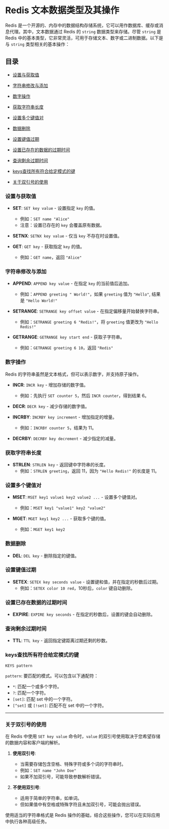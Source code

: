 

# Redis 文本数据类型及其操作

Redis 是一个开源的、内存中的数据结构存储系统，它可以用作数据库、缓存或消息代理。其中，文本数据通过 Redis 的 `string` 数据类型来存储。尽管 `string` 是 Redis 中的基本类型，它非常灵活，可用于存储文本、数字或二进制数据。以下是与 `string` 类型相关的基本操作：

## 目录

- [设置与获取值](#设置与获取值)

- [字符串修改与添加](#字符串修改与添加)

- [数字操作](#数字操作)

- [获取字符串长度](#获取字符串长度)

- [设置多个键值对](#设置多个键值对)

- [数据删除](#数据删除)

- [设置键值过期](#设置键值过期)

- [设置已存在的数据的过期时间](#设置已存在的数据的过期时间)

- [查询剩余过期时间](#查询剩余过期时间)
- [keys查找所有符合给定模式的键](#keys查找所有符合给定模式的键)

- [关于双引号的使用](#关于双引号的使用)

### 设置与获取值

- **SET**: `SET key value` - 设置指定 `key` 的值。
  - 例如：`SET name "Alice"`
  - 注意：设置已存在的 `key` 会覆盖原有数据。
  
- **SETNX**: `SETNX key value` - 仅当 `key` 不存在时设置值。

- **GET**: `GET key` - 获取指定 `key` 的值。
  - 例如：`GET name`，返回 `"Alice"`

### 字符串修改与添加

- **APPEND**: `APPEND key value` - 在指定 `key` 的当前值后追加。
  - 例如：`APPEND greeting " World!"`，如果 `greeting` 值为 `"Hello"`, 结果是 `"Hello World!"`

- **SETRANGE**: `SETRANGE key offset value` - 在指定偏移量开始替换字符串。
  - 例如：`SETRANGE greeting 6 "Redis!"`，将 `greeting` 值更改为 `"Hello Redis!"`

- **GETRANGE**: `GETRANGE key start end` - 获取子字符串。
  - 例如：`GETRANGE greeting 6 10`，返回 `"Redis"`

### 数字操作

Redis 的字符串虽然是文本格式，但可以表示数字，并支持原子操作。

- **INCR**: `INCR key` - 增加存储的数字值。
  - 例如：先执行 `SET counter 5`，然后 `INCR counter`，得到结果 6。

- **DECR**: `DECR key` - 减少存储的数字值。

- **INCRBY**: `INCRBY key increment` - 增加指定的增量。
  - 例如：`INCRBY counter 5`，结果为 11。

- **DECRBY**: `DECRBY key decrement` - 减少指定的减量。

### 获取字符串长度

- **STRLEN**: `STRLEN key` - 返回键中字符串的长度。
  - 例如：`STRLEN greeting`，返回 11，因为 `"Hello Redis!"` 的长度是 11。

### 设置多个键值对

- **MSET**: `MSET key1 value1 key2 value2 ...` - 设置多个键值对。
  - 例如：`MSET key1 "value1" key2 "value2"`

- **MGET**: `MGET key1 key2 ...` - 获取多个键的值。
  - 例如：`MGET key1 key2`

### 数据删除

- **DEL**: `DEL key` - 删除指定的键值。

### 设置键值过期

- **SETEX**: `SETEX key seconds value` - 设置键和值，并在指定的秒数后过期。
  - 例如：`SETEX color 10 red`，10秒后，`color` 键自动删除。

### 设置已存在数据的过期时间

- **EXPIRE**: `EXPIRE key seconds` - 在指定的秒数后，设置的键会自动删除。

### 查询剩余过期时间

- **TTL**: `TTL key` - 返回指定键距离过期还剩的秒数。

### keys查找所有符合给定模式的键

```
KEYS pattern
```

`pattern`: 要匹配的模式。可以包含以下通配符：

- `*`: 匹配一个或多个字符。
- `?`: 匹配一个字符。
- `[set]`: 匹配 set 中的一个字符。
- `[^set]` 或 `[!set]`: 匹配不在 set 中的一个字符。

---

### 关于双引号的使用

在 Redis 中使用 `SET key value` 命令时，`value` 的双引号使用取决于您希望存储的数据内容和客户端的解析。

1. **使用双引号**:
   - 当需要存储包含空格、特殊字符或多个词的字符串时。
   - 例如：`SET name "John Doe"`
   - 如果不加双引号，可能导致参数解析错误。

2. **不使用双引号**:
   - 适用于简单的字符串，如单词。
   - 但如果值中有空格或特殊字符且未加双引号，可能会抛出错误。

使用适当的字符串格式是 Redis 操作的基础，结合这些操作，您可以在实际应用中执行各种高级任务。

